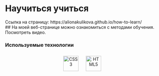 # __Научиться учиться__   
<div align="left">
  Cсылка на страницу:
 https://alionakulikova.github.io/how-to-learn/ 
  
</div>  
## На моей веб-странице можно ознакомиться с методами обучения. Посмотреть видео. 

###  Используемые технологии 
<div align="center">   
<a href="https://www.w3schools.com/css/" target="_blank"><img style="margin: 10px" src="https://profilinator.rishav.dev/skills-assets/css3-original-wordmark.svg" alt="CSS3" height="50" /></a>  
<a href="https://en.wikipedia.org/wiki/HTML5" target="_blank"><img style="margin: 10px" src="https://profilinator.rishav.dev/skills-assets/html5-original-wordmark.svg" alt="HTML5" height="50" /></a>    
</div>


